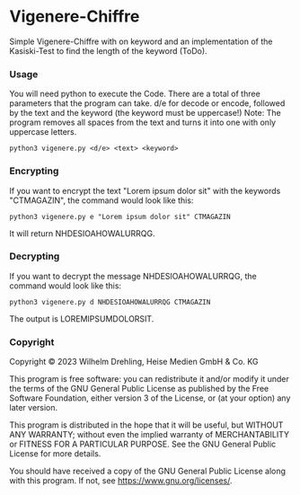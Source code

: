 # Vigenere-Chiffre
Simple Vigenere-Chiffre with on keyword and an implementation of the Kasiski-Test to find the length of the keyword (ToDo).

### Usage

You will need python to execute the Code.
There are a total of three parameters that the program can take. d/e for decode or encode, followed by the text and the keyword (the keyword must be uppercase!) Note: The program removes all spaces from the text and turns it into one with only uppercase letters.
```
python3 vigenere.py <d/e> <text> <keyword>
```

### Encrypting

If you want to encrypt the text "Lorem ipsum dolor sit" with the keywords "CTMAGAZIN", the command would look like this:
```
python3 vigenere.py e "Lorem ipsum dolor sit" CTMAGAZIN
```

It will return NHDESIOAHOWALURRQG.

### Decrypting

If you want to decrypt the message NHDESIOAHOWALURRQG, the command would look like this:
```
python3 vigenere.py d NHDESIOAHOWALURRQG CTMAGAZIN
```

The output is LOREMIPSUMDOLORSIT.

### Copyright

Copyright ©️ 2023 Wilhelm Drehling, Heise Medien GmbH & Co. KG

This program is free software: you can redistribute it and/or modify it under the terms of the GNU General Public License as published by the Free Software Foundation, either version 3 of the License, or (at your option) any later version.

This program is distributed in the hope that it will be useful, but WITHOUT ANY WARRANTY; without even the implied warranty of MERCHANTABILITY or FITNESS FOR A PARTICULAR PURPOSE. See the GNU General Public License for more details.

You should have received a copy of the GNU General Public License along with this program. If not, see https://www.gnu.org/licenses/.
